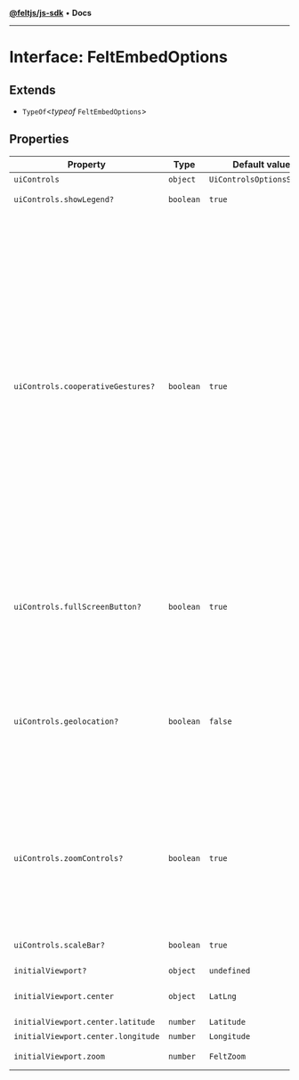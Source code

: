 [**@feltjs/js-sdk**](../../README.md) • **Docs**

***

# Interface: FeltEmbedOptions

## Extends

- `TypeOf`\<*typeof* `FeltEmbedOptions`\>

## Properties

| Property | Type | Default value | Description | Inherited from |
| ------ | ------ | ------ | ------ | ------ |
| `uiControls` | `object` | `UiControlsOptionsSchema` | [UiControlsOptions](../../types/interfaces/UiControlsOptions.md) | `z.infer.uiControls` |
| `uiControls.showLegend?` | `boolean` | `true` | Whether or not the legend is shown. | - |
| `uiControls.cooperativeGestures?` | `boolean` | `true` | When co-operative gestures are enabled, the pan and zoom gestures are adjusted to work better when the map is embedded in another page. **Remarks** On mobile devices, enabling co-operative gestures will allow the user to pan past the embedded map with a single finger drag. To pan the map, they must use two fingers. On desktop devices, enabling co-operative gestures allows the user to scroll past the embedded map using their scroll wheel or trackpad. To zoom the map, they must hold the Ctrl (Windows) or Command key (Mac) while scrolling. | - |
| `uiControls.fullScreenButton?` | `boolean` | `true` | Whether or not the full screen button is shown in an embedded map. **Remarks** When clicked, this will open the map in a new tab or window. | - |
| `uiControls.geolocation?` | `boolean` | `false` | Whether or not the geolocation button is shown in an embedded map. **Remarks** The geolocation feature will plot your position on the map. If you click the button again, it will start tracking your position. | - |
| `uiControls.zoomControls?` | `boolean` | `true` | Whether or not the zoom controls are shown in an embedded map. **Remarks** This does not affect whether or not the map can be zoomed, just the display of the zoom controls in the bottom right corner of the map. | - |
| `uiControls.scaleBar?` | `boolean` | `true` | Whether or not the scale bar is shown in an embedded map. | - |
| `initialViewport?` | `object` | `undefined` | [ViewportCenterZoom](../../types/interfaces/ViewportCenterZoom.md) | `z.infer.initialViewport` |
| `initialViewport.center` | `object` | `LatLng` | The center of the viewport in latitude and longitude. | - |
| `initialViewport.center.latitude` | `number` | `Latitude` | - | - |
| `initialViewport.center.longitude` | `number` | `Longitude` | - | - |
| `initialViewport.zoom` | `number` | `FeltZoom` | The zoom level of the viewport. | - |
